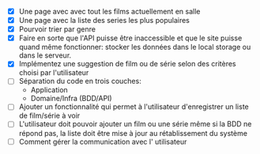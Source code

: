 - [x] Une page avec avec tout les films actuellement en salle
- [x] Une page avec la liste des series les plus populaires
- [x] Pourvoir trier par genre
- [x] Faire en sorte que l'API puisse être inaccessible et que le site puisse quand même fonctionner: stocker les données dans le local storage ou dans le serveur.
- [x] Implémentez une suggestion de film ou de série selon des critères choisi par l'utilisateur
- [ ] Séparation du code en trois couches:
  - Application
  - Domaine/Infra (BDD/API)
- [ ] Ajouter un fonctionnalité qui permet à l'utilisateur d'enregistrer un liste de film/série à voir
- [ ] L'utilisateur doit pouvoir ajouter un film ou une série même si la BDD ne répond pas, la liste doit être mise à jour au rétablissement du système
- [ ] Comment gérer la communication avec l' utilisateur